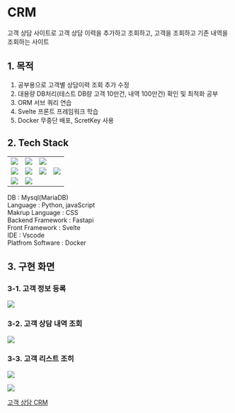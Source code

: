 # CRM
고객 상담 사이트로 고객 상담 이력을 추가하고 조회하고, 고객을 조회하고 기존 내역을 조회하는 사이트


## 1. 목적
1. 공부용으로 고객별 상담이력 조회 추가 수정
2. 대용량 DB처리(테스트 DB량 고객 10만건, 내역 100만건) 확인 및 최적화 공부
3. ORM 서브 쿼리 연습
4. Svelte 프론트 프레임워크 학습
5. Docker 무중단 배포, ScretKey 사용

## 2. Tech Stack
<tabs>
<tab title="Image">
<table>
   <tr>
      <td><img src="mysql.jpg" /></td>
      <td><img src="python.jpg" /></td>
      <td><img src="fastapi.jpg" /></td>
   </tr>
   <tr>
      <td><img src="html.jpg" /></td>
      <td><img src="css.jpg" /></td>
      <td><img src="svetle.jpg" /></td>
      <td><img src="nginx.jpg" /></td>
   </tr>
   <tr>
      <td><img src="vscode.jpg" /></td>
      <td><img src="docker.jpg" /></td>
   </tr>
</table>
</tab>
<tab title="Text">
<p>
DB : Mysql(MariaDB) <br/>
Language : Python, javaScript <br/>  
Makrup Language : CSS   <br/>
Backend Framework : Fastapi   <br/>
Front Framework : Svelte   <br/>
IDE : Vscode   <br/>
Platfrom Software : Docker <br/>
</p>
</tab>
</tabs>

  


## 3. 구현 화면
### 3-1. 고객 정보 등록

![](02crm.jpg)

### 3-2. 고객 상담 내역 조회
![](01crm.jpg)

### 3-3. 고객 리스트 조히
![](03crm.jpg)

![](04crm.jpg)


<seealso>
<category ref="git">
    <a href="https://github.com/yoosc89/svelte-app-erp">고객 상담 CRM</a>
</category>
</seealso>